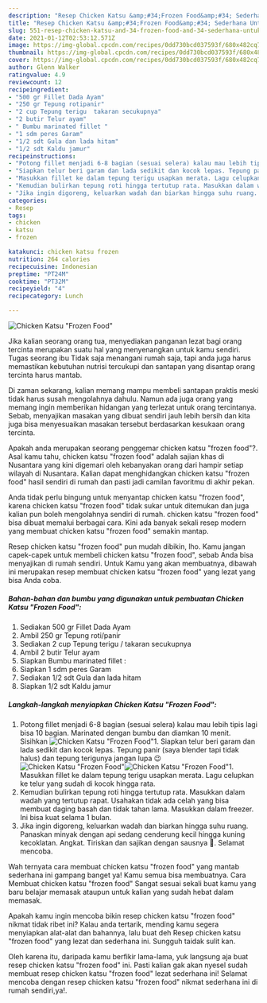```yaml
---
description: "Resep Chicken Katsu &amp;#34;Frozen Food&amp;#34; Sederhana Untuk Jualan"
title: "Resep Chicken Katsu &amp;#34;Frozen Food&amp;#34; Sederhana Untuk Jualan"
slug: 551-resep-chicken-katsu-and-34-frozen-food-and-34-sederhana-untuk-jualan
date: 2021-01-12T02:53:12.571Z
image: https://img-global.cpcdn.com/recipes/0dd730bcd037593f/680x482cq70/chicken-katsu-frozen-food-foto-resep-utama.jpg
thumbnail: https://img-global.cpcdn.com/recipes/0dd730bcd037593f/680x482cq70/chicken-katsu-frozen-food-foto-resep-utama.jpg
cover: https://img-global.cpcdn.com/recipes/0dd730bcd037593f/680x482cq70/chicken-katsu-frozen-food-foto-resep-utama.jpg
author: Glenn Walker
ratingvalue: 4.9
reviewcount: 12
recipeingredient:
- "500 gr Fillet Dada Ayam"
- "250 gr Tepung rotipanir"
- "2 cup Tepung terigu  takaran secukupnya"
- "2 butir Telur ayam"
- " Bumbu marinated fillet "
- "1 sdm peres Garam"
- "1/2 sdt Gula dan lada hitam"
- "1/2 sdt Kaldu jamur"
recipeinstructions:
- "Potong fillet menjadi 6-8 bagian (sesuai selera) kalau mau lebih tipis lagi bisa 10 bagian. Marinated dengan bumbu dan diamkan 10 menit. Sisihkan"
- "Siapkan telur beri garam dan lada sedikit dan kocok lepas. Tepung panir (saya blender tapi tidak halus) dan tepung terigunya jangan lupa 😉"
- "Masukkan fillet ke dalam tepung terigu usapkan merata. Lagu celupkan ke telur yang sudah di kocok hingga rata."
- "Kemudian bulirkan tepung roti hingga tertutup rata. Masukkan dalam wadah yang tertutup rapat. Usahakan tidak ada celah yang bisa membuat daging basah dan tidak tahan lama. Masukkan dalam freezer. Ini bisa kuat selama 1 bulan."
- "Jika ingin digoreng, keluarkan wadah dan biarkan hingga suhu ruang. Panaskan minyak dengan api sedang cenderung kecil hingga kuning kecoklatan. Angkat. Tiriskan dan sajikan dengan sausnya 🙂. Selamat mencoba."
categories:
- Resep
tags:
- chicken
- katsu
- frozen

katakunci: chicken katsu frozen 
nutrition: 264 calories
recipecuisine: Indonesian
preptime: "PT24M"
cooktime: "PT32M"
recipeyield: "4"
recipecategory: Lunch

---
```



![Chicken Katsu &#34;Frozen Food&#34;](https://img-global.cpcdn.com/recipes/0dd730bcd037593f/680x482cq70/chicken-katsu-frozen-food-foto-resep-utama.jpg)

Jika kalian seorang orang tua, menyediakan panganan lezat bagi orang tercinta merupakan suatu hal yang menyenangkan untuk kamu sendiri. Tugas seorang ibu Tidak saja menangani rumah saja, tapi anda juga harus memastikan kebutuhan nutrisi tercukupi dan santapan yang disantap orang tercinta harus mantab.

Di zaman  sekarang, kalian memang mampu membeli santapan praktis meski tidak harus susah mengolahnya dahulu. Namun ada juga orang yang memang ingin memberikan hidangan yang terlezat untuk orang tercintanya. Sebab, menyajikan masakan yang dibuat sendiri jauh lebih bersih dan kita juga bisa menyesuaikan masakan tersebut berdasarkan kesukaan orang tercinta. 



Apakah anda merupakan seorang penggemar chicken katsu &#34;frozen food&#34;?. Asal kamu tahu, chicken katsu &#34;frozen food&#34; adalah sajian khas di Nusantara yang kini digemari oleh kebanyakan orang dari hampir setiap wilayah di Nusantara. Kalian dapat menghidangkan chicken katsu &#34;frozen food&#34; hasil sendiri di rumah dan pasti jadi camilan favoritmu di akhir pekan.

Anda tidak perlu bingung untuk menyantap chicken katsu &#34;frozen food&#34;, karena chicken katsu &#34;frozen food&#34; tidak sukar untuk ditemukan dan juga kalian pun boleh mengolahnya sendiri di rumah. chicken katsu &#34;frozen food&#34; bisa dibuat memalui berbagai cara. Kini ada banyak sekali resep modern yang membuat chicken katsu &#34;frozen food&#34; semakin mantap.

Resep chicken katsu &#34;frozen food&#34; pun mudah dibikin, lho. Kamu jangan capek-capek untuk membeli chicken katsu &#34;frozen food&#34;, sebab Anda bisa menyajikan di rumah sendiri. Untuk Kamu yang akan membuatnya, dibawah ini merupakan resep membuat chicken katsu &#34;frozen food&#34; yang lezat yang bisa Anda coba.

<!--inarticleads1-->

##### Bahan-bahan dan bumbu yang digunakan untuk pembuatan Chicken Katsu &#34;Frozen Food&#34;:

1. Sediakan 500 gr Fillet Dada Ayam
1. Ambil 250 gr Tepung roti/panir
1. Sediakan 2 cup Tepung terigu / takaran secukupnya
1. Ambil 2 butir Telur ayam
1. Siapkan  Bumbu marinated fillet :
1. Siapkan 1 sdm peres Garam
1. Sediakan 1/2 sdt Gula dan lada hitam
1. Siapkan 1/2 sdt Kaldu jamur




<!--inarticleads2-->

##### Langkah-langkah menyiapkan Chicken Katsu &#34;Frozen Food&#34;:

1. Potong fillet menjadi 6-8 bagian (sesuai selera) kalau mau lebih tipis lagi bisa 10 bagian. Marinated dengan bumbu dan diamkan 10 menit. Sisihkan
<img src="https://img-global.cpcdn.com/steps/d7976e8983ccf51c/160x128cq70/chicken-katsu-frozen-food-langkah-memasak-1-foto.jpg" alt="Chicken Katsu &#34;Frozen Food&#34;">1. Siapkan telur beri garam dan lada sedikit dan kocok lepas. Tepung panir (saya blender tapi tidak halus) dan tepung terigunya jangan lupa 😉
<img src="https://img-global.cpcdn.com/steps/bd956ea1b0120f1c/160x128cq70/chicken-katsu-frozen-food-langkah-memasak-2-foto.jpg" alt="Chicken Katsu &#34;Frozen Food&#34;"><img src="https://img-global.cpcdn.com/steps/8054941899641e01/160x128cq70/chicken-katsu-frozen-food-langkah-memasak-2-foto.jpg" alt="Chicken Katsu &#34;Frozen Food&#34;">1. Masukkan fillet ke dalam tepung terigu usapkan merata. Lagu celupkan ke telur yang sudah di kocok hingga rata.
1. Kemudian bulirkan tepung roti hingga tertutup rata. Masukkan dalam wadah yang tertutup rapat. Usahakan tidak ada celah yang bisa membuat daging basah dan tidak tahan lama. Masukkan dalam freezer. Ini bisa kuat selama 1 bulan.
1. Jika ingin digoreng, keluarkan wadah dan biarkan hingga suhu ruang. Panaskan minyak dengan api sedang cenderung kecil hingga kuning kecoklatan. Angkat. Tiriskan dan sajikan dengan sausnya 🙂. Selamat mencoba.




Wah ternyata cara membuat chicken katsu &#34;frozen food&#34; yang mantab sederhana ini gampang banget ya! Kamu semua bisa membuatnya. Cara Membuat chicken katsu &#34;frozen food&#34; Sangat sesuai sekali buat kamu yang baru belajar memasak ataupun untuk kalian yang sudah hebat dalam memasak.

Apakah kamu ingin mencoba bikin resep chicken katsu &#34;frozen food&#34; nikmat tidak ribet ini? Kalau anda tertarik, mending kamu segera menyiapkan alat-alat dan bahannya, lalu buat deh Resep chicken katsu &#34;frozen food&#34; yang lezat dan sederhana ini. Sungguh taidak sulit kan. 

Oleh karena itu, daripada kamu berfikir lama-lama, yuk langsung aja buat resep chicken katsu &#34;frozen food&#34; ini. Pasti kalian gak akan nyesel sudah membuat resep chicken katsu &#34;frozen food&#34; lezat sederhana ini! Selamat mencoba dengan resep chicken katsu &#34;frozen food&#34; nikmat sederhana ini di rumah sendiri,ya!.

